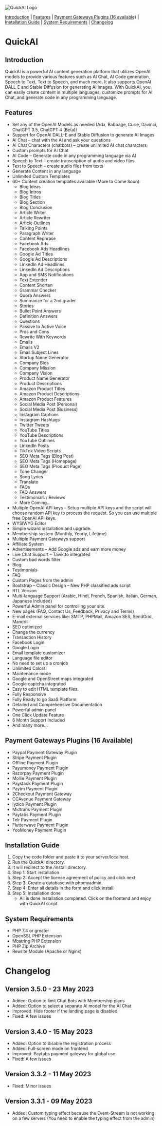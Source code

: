 ![QuickAI Logo](https://i.imgur.com/uFXbYbI.png)

[Introduction](https://github.com/RenildoMarcioAI/quickai#introduction) | [Features](https://github.com/RenildoMarcioAI/quickai#features) | [Payment Gateways Plugins (16 available)](https://github.com/RenildoMarcioAI/quickai#payment-gateways-plugins-16-available) | [Installation Guide](https://github.com/RenildoMarcioAI/quickai#installation-guide) | [System Requirements](https://github.com/RenildoMarcioAI/quickai#system-requirements) | [Changelog](https://github.com/RenildoMarcioAI/quickai#changelog)

# QuickAI

## Introduction
QuickAI is a powerful AI content generation platform that utilizes OpenAI models to provide various features such as AI Chat, AI Code generation, Speech to Text, Text to Speech, and much more. It also supports OpenAI DALL-E and Stable Diffusion for generating AI images. With QuickAI, you can easily create content in multiple languages, customize prompts for AI Chat, and generate code in any programming language.

## Features
- Set any of the OpenAI Models as needed (Ada, Babbage, Curie, Davinci, ChatGPT 3.5, ChatGPT 4 (Beta))
- Support for OpenAI DALL-E and Stable Diffusion to generate AI Images
- AI Chat – chat with the AI and ask your questions
- AI Chat Characters (chatbots) – create unlimited AI chat characters
- Custom prompts for AI Chat
- AI Code – Generate code in any programming language via AI
- Speech to Text – create transcription of audio and video files
- Text to Speech – create audio files from texts
- Generate Content in any language
- Unlimited Custom Templates
- 60+ Content creation templates available (More to Come Soon):
  - Blog Ideas
  - Blog Intros
  - Blog Titles
  - Blog Section
  - Blog Conclusion
  - Article Writer
  - Article Rewriter
  - Article Outlines
  - Talking Points
  - Paragraph Writer
  - Content Rephrase
  - Facebook Ads
  - Facebook Ads Headlines
  - Google Ad Titles
  - Google Ad Descriptions
  - LinkedIn Ad Headlines
  - LinkedIn Ad Descriptions
  - App and SMS Notifications
  - Text Extender
  - Content Shorten
  - Grammar Checker
  - Quora Answers
  - Summarize for a 2nd grader
  - Stories
  - Bullet Point Answers
  - Definition Answers
  - Questions
  - Passive to Active Voice
  - Pros and Cons
  - Rewrite With Keywords
  - Emails
  - Emails V2
  - Email Subject Lines
  - Startup Name Generator
  - Company Bios
  - Company Mission
  - Company Vision
  - Product Name Generator
  - Product Descriptions
  - Amazon Product Titles
  - Amazon Product Descriptions
  - Amazon Product Features
  - Social Media Post (Personal)
  - Social Media Post (Business)
  - Instagram Captions
  - Instagram Hashtags
  - Twitter Tweets
  - YouTube Titles
  - YouTube Descriptions
  - YouTube Outlines
  - LinkedIn Posts
  - TikTok Video Scripts
  - SEO Meta Tags (Blog Post)
  - SEO Meta Tags (Homepage)
  - SEO Meta Tags (Product Page)
  - Tone Changer
  - Song Lyrics
  - Translate
  - FAQs
  - FAQ Answers
  - Testimonials / Reviews
  - More Coming…
- Multiple OpenAI API keys – Setup multiple API keys and the script will choose random API key to process the request. So you can use multiple free OpenAI API keys.
- WYSIWYG Editor
- Simple wizard installation and upgrade.
- Membership system (Monthly, Yearly, Lifetime)
- Multiple Payment Gateways support
- Affiliate System
- Advertisements – Add Google ads and earn more money
- Live Chat Support – Tawk.to integrated
- Custom bad words filter
- Blog
- Testimonials
- FAQ
- Custom Pages from the admin
- Bootstrap – Classic Design – New PHP classified ads script
- RTL Version
- Multi-language Support (Arabic, Hindi, French, Spanish, Italian, German, Japanese Included)
- Powerful Admin panel for controlling your site.
- New pages (FAQ, Contact Us, Feedback, Privacy and Terms)
- E-mail external services like: SMTP, PHPMail, Amazon SES, SendGrid, Mandrill
- SEO optimized
- Change the currency
- Transaction History
- Facebook Login
- Google Login
- Email template customizer
- Language file editor
- No need to set up a cronjob
- Unlimited Colors
- Maintenance mode
- Google and OpenStreet maps integrated
- Google captcha integrated
- Easy to edit HTML template files.
- Fully Responsive
- Fully Ready to go SaaS Platform
- Detailed and Comprehensive Documentation
- Powerful admin panel
- One Click Update Feature
- 6 Month Support Included
- And many more…

## Payment Gateways Plugins (16 Available)
- Paypal Payment Gateway Plugin
- Stripe Payment Plugin
- Offline Payment Plugin
- Payumoney Payment Plugin
- Razorpay Payment Plugin
- Mollie Payment Plugin
- Paystack Payment Plugin
- Paytm Payment Plugin
- 2Checkout Payment Gateway
- CCAvenue Payment Gateway
- Iyzico Payment Plugin
- Midtrans Payment Plugin
- Paytabs Payment Plugin
- Telr Payment Plugin
- Flutterwave Payment Plugin
- YooMoney Payment Plugin

## Installation Guide
1. Copy the code folder and paste it to your server/localhost.
2. Run the QuickAI directory.
3. It will redirect to the /install directory.
4. Step 1: Start installation
5. Step 2: Accept the license agreement of policy and click next.
6. Step 3: Create a database with phpmyadmin.
7. Step 4: Enter all details in the form and click install
8. Step 5: Installation done
   - All is done Installation completed. Click on the frontend and enjoy with QuickAI script.

## System Requirements
- PHP 7.4 or greater
- OpenSSL PHP Extension
- Mbstring PHP Extension
- PHP Zip Archive
- Rewrite Module (Apache or Nginx)

# Changelog

## Version 3.5.0 - 23 May 2023
- Added: Option to limit Chat Bots with Membership plans
- Added: Option to select a separate AI model for the AI Chat
- Improved: Hide footer if the landing page is disabled
- Fixed: A few issues

## Version 3.4.0 - 15 May 2023
- Added: Option to disable the registration process
- Added: Full-screen mode on frontend
- Improved: Paytabs payment gateway for global use
- Fixed: A few issues

## Version 3.3.2 - 11 May 2023
- Fixed: Minor issues

## Version 3.3.1 - 09 May 2023
- Added: Custom typing effect because the Event-Stream is not working on a few servers (You need to enable the typing effect from the admin)

